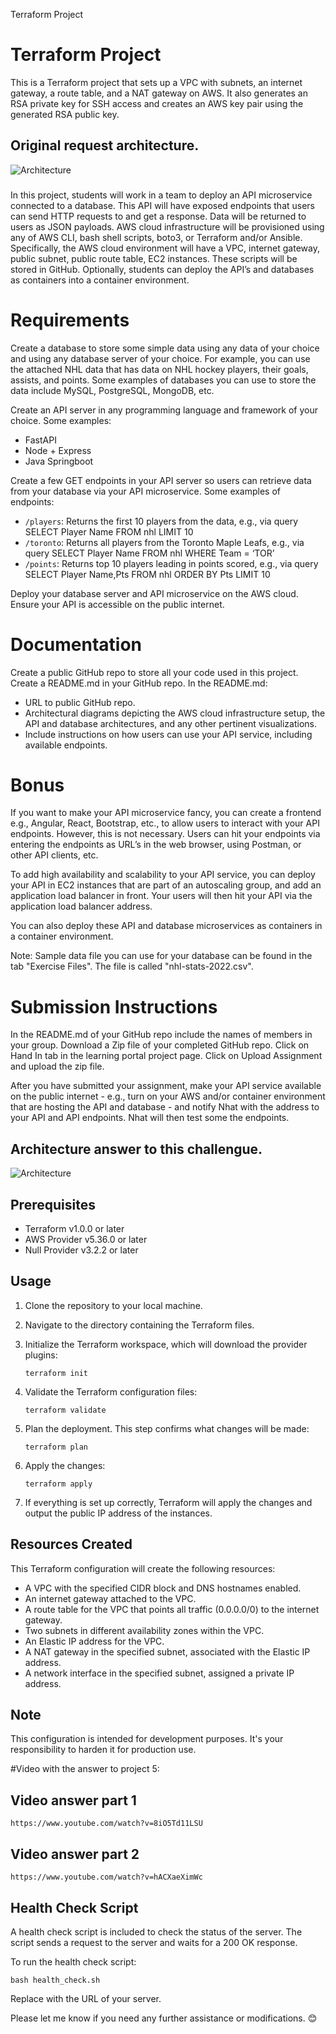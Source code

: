 Terraform Project

Terraform Project
=================

This is a Terraform project that sets up a VPC with subnets, an internet gateway, a route table, and a NAT gateway on AWS. It also generates an RSA private key for SSH access and creates an AWS key pair using the generated RSA public key.


## Original request architecture.
![Architecture](DevOps%20-%20Project%20-%20API%20and%20Databases%20-%20Page%201.png)
###
In this project, students will work in a team to deploy an API microservice connected to a database. This API will have exposed endpoints that users can send HTTP requests to and get a response. Data will be returned to users as JSON payloads. AWS cloud infrastructure will be provisioned using any of AWS CLI, bash shell scripts, boto3, or Terraform and/or Ansible. Specifically, the AWS cloud environment will have a VPC, internet gateway, public subnet, public route table, EC2 instances. These scripts will be stored in GitHub. Optionally, students can deploy the API’s and databases as containers into a container environment.

Requirements
============

Create a database to store some simple data using any data of your choice and using any database server of your choice. For example, you can use the attached NHL data that has data on NHL hockey players, their goals, assists, and points. Some examples of databases you can use to store the data include MySQL, PostgreSQL, MongoDB, etc.

Create an API server in any programming language and framework of your choice. Some examples:

*   FastAPI
*   Node + Express
*   Java Springboot

Create a few GET endpoints in your API server so users can retrieve data from your database via your API microservice. Some examples of endpoints:

*   `/players`: Returns the first 10 players from the data, e.g., via query SELECT Player Name FROM nhl LIMIT 10
*   `/toronto`: Returns all players from the Toronto Maple Leafs, e.g., via query SELECT Player Name FROM nhl WHERE Team = ‘TOR’
*   `/points`: Returns top 10 players leading in points scored, e.g., via query SELECT Player Name,Pts FROM nhl ORDER BY Pts LIMIT 10

Deploy your database server and API microservice on the AWS cloud. Ensure your API is accessible on the public internet.

Documentation
=============

Create a public GitHub repo to store all your code used in this project. Create a README.md in your GitHub repo. In the README.md:

*   URL to public GitHub repo.
*   Architectural diagrams depicting the AWS cloud infrastructure setup, the API and database architectures, and any other pertinent visualizations.
*   Include instructions on how users can use your API service, including available endpoints.

Bonus
=====

If you want to make your API microservice fancy, you can create a frontend e.g., Angular, React, Bootstrap, etc., to allow users to interact with your API endpoints. However, this is not necessary. Users can hit your endpoints via entering the endpoints as URL’s in the web browser, using Postman, or other API clients, etc.

To add high availability and scalability to your API service, you can deploy your API in EC2 instances that are part of an autoscaling group, and add an application load balancer in front. Your users will then hit your API via the application load balancer address.

You can also deploy these API and database microservices as containers in a container environment.

Note: Sample data file you can use for your database can be found in the tab "Exercise Files". The file is called "nhl-stats-2022.csv".

Submission Instructions
=======================

In the README.md of your GitHub repo include the names of members in your group. Download a Zip file of your completed GitHub repo. Click on Hand In tab in the learning portal project page. Click on Upload Assignment and upload the zip file.

After you have submitted your assignment, make your API service available on the public internet - e.g., turn on your AWS and/or container environment that are hosting the API and database - and notify Nhat with the address to your API and API endpoints. Nhat will then test some the endpoints.



## Architecture answer to this challengue.
![Architecture](project-diagram-final.png)

Prerequisites
-------------

*   Terraform v1.0.0 or later
*   AWS Provider v5.36.0 or later
*   Null Provider v3.2.2 or later

Usage
-----

1.  Clone the repository to your local machine.
2.  Navigate to the directory containing the Terraform files.
3.  Initialize the Terraform workspace, which will download the provider plugins:

    `terraform init`

5.  Validate the Terraform configuration files:

    `terraform validate`

7.  Plan the deployment. This step confirms what changes will be made:

    `terraform plan`

9.  Apply the changes:

    `terraform apply`

11.  If everything is set up correctly, Terraform will apply the changes and output the public IP address of the instances.

Resources Created
-----------------

This Terraform configuration will create the following resources:

*   A VPC with the specified CIDR block and DNS hostnames enabled.
*   An internet gateway attached to the VPC.
*   A route table for the VPC that points all traffic (0.0.0.0/0) to the internet gateway.
*   Two subnets in different availability zones within the VPC.
*   An Elastic IP address for the VPC.
*   A NAT gateway in the specified subnet, associated with the Elastic IP address.
*   A network interface in the specified subnet, assigned a private IP address.

Note
----

This configuration is intended for development purposes. It's your responsibility to harden it for production use.

#Video with the answer to project 5:
## Video answer part 1
    https://www.youtube.com/watch?v=8iO5Td11LSU
## Video answer part 2
    https://www.youtube.com/watch?v=hACXaeXimWc


Health Check Script
-------------------

A health check script is included to check the status of the server. The script sends a request to the server and waits for a 200 OK response.

To run the health check script:

    bash health_check.sh 

Replace with the URL of your server.

Please let me know if you need any further assistance or modifications. 😊
